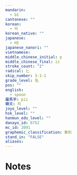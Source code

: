 ```yaml
---
mandarin:
  - bǐ
cantonese: ""
korean:
  - 비
korean_native: ""
japanese:
  - HI
japanese_nanori: ""
vietnamese:
middle_chinese_initial: p
middle_chinese_final: iɪ
stroke_count: "2"
radical: 匕
skip_number: 3-1-1
grade_level: 名
pos: ""
english:
  - spoon
羅馬字: pii
韓文: 픠
joyo_level: ""
hsk_level: ""
hanmun_edu_level: ""
danayo_id: 8752
mc_id: 2091
graphemic_classification: 象形
stand_in: "FALSE"
aliases:
---
```


# Notes
